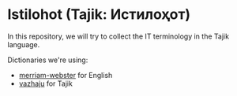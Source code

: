 # Istilohot (Tajik: Истилоҳот)
In this repository, we will try to collect the IT terminology in the Tajik language.

Dictionaries we're using:
- [merriam-webster](https://www.merriam-webster.com) for English
- [vazhaju](https://vazhaju.tj) for Tajik
